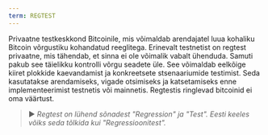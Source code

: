 ```yaml
---
term: REGTEST
---
```


Privaatne testkeskkond Bitcoinile, mis võimaldab arendajatel luua kohaliku Bitcoin võrgustiku kohandatud reeglitega. Erinevalt testnetist on regtest privaatne, mis tähendab, et sinna ei ole võimalik vabalt ühenduda. Samuti pakub see täielikku kontrolli võrgu seadete üle. See võimaldab eelkõige kiiret plokkide kaevandamist ja konkreetsete stsenaariumide testimist. Seda kasutatakse arendamiseks, vigade otsimiseks ja katsetamiseks enne implementeerimist testnetis või mainnetis. Regtestis ringlevad bitcoinid ei oma väärtust.

> ► *Regtest on lühend sõnadest "Regression" ja "Test". Eesti keeles võiks seda tõlkida kui "Regressioonitest".*